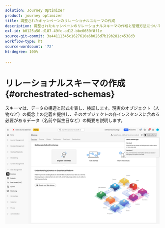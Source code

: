 ```yaml
---
solution: Journey Optimizer
product: journey optimizer
title: 調整されたキャンペーンのリレーショナルスキーマの作成
description: 調整されたキャンペーンのリレーショナルスキーマの作成と管理方法について説明します。
exl-id: b0125a50-d187-49fc-ad12-bbe6650f8f1e
source-git-commit: 3a44111345c1627610a6b026d7b19b281c4538d3
workflow-type: ht
source-wordcount: '72'
ht-degree: 100%

---
```



# リレーショナルスキーマの作成 {#orchestrated-schemas}

スキーマは、データの構造と形式を表し、検証します。現実のオブジェクト（人物など）の概念上の定義を提供し、そのオブジェクトの各インスタンスに含める必要があるデータ（名前や誕生日など）の概要を説明します。

![「リレーショナル」オプションが選択された「スキーマを作成」ボタン](assets/create-relational-schema.png)
